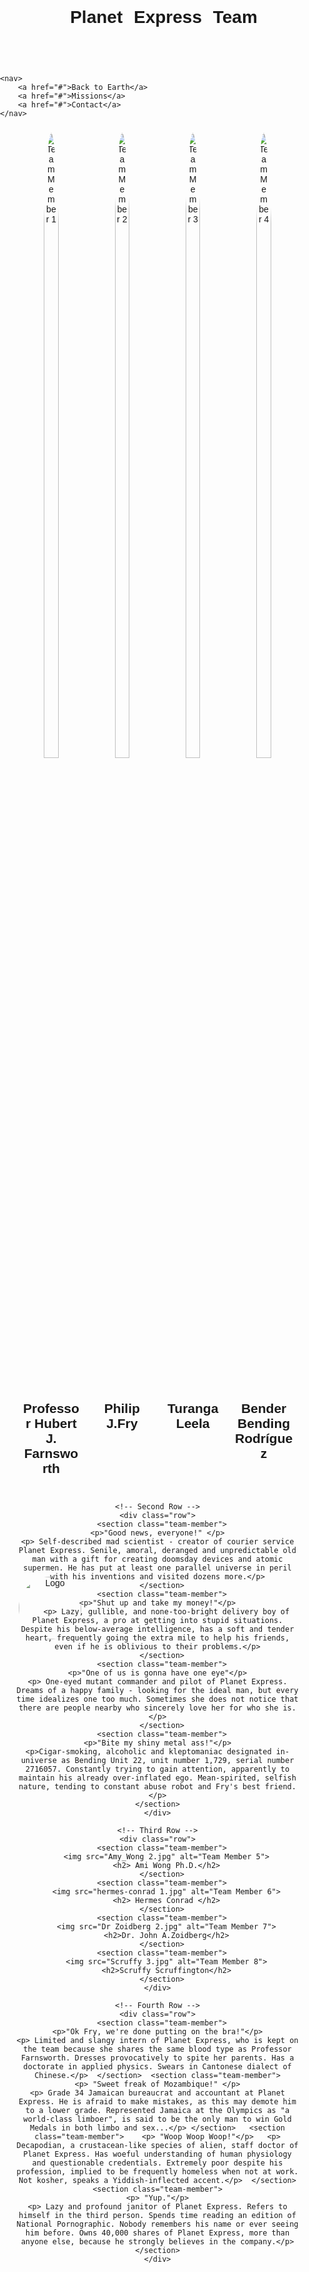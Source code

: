 <!DOCTYPE html>
<html lang="en">
<head>
  <meta charset="UTF-8">
  <meta name="viewport" content="width=device-width, initial-scale=1.0">
  <title> Our Team </title>
  <style>
    body {
      	font-family: Calibri, sans-serif; 
        margin: 0;
        padding: 0;
    }

    header {
            background-color: #0FB784;
            color: #fff;
            text-align: center;
	    margin-top: 5px;
	    padding: 20px;
            position: relative;
    }

    #logo {
            position: absolute;
            left: 30px;
            top: 65%; 
            transform: translateY(-50%); 
            width: 100px;
            height: auto; 
            border-radius: 50%;
        }

    h1 {
            margin-right: -20px; 
            display: inline-block; 
            word-spacing: 10px; 
        }

    .team-member {
	    box-sizing: border-box;
	    padding: 10px;
            min-height: 100px;
            width: 25%;
            float: left;
        }

    .team-member img {
            width: 50%; 
            height: auto;
            border-radius: 50%;
	   }
  
     nav {
            background-color: #108769;
            color: #fff;
            text-align: center;
            padding: 10px;
            position: fixed;
            width: 100%;
            top: 0;
        }

      nav a {
            color: #fff;
            text-decoration: none;
            margin: 0 20px;
        }



      .row { overflow: hidden; }

    /* Set the container width */
     .container {
      	    width: 90%; /* Adjust as needed */
            margin: auto; /* Center the container */
            text-align: center
        }

    /* Clear the float to ensure proper wrapping */    
    .row::after {
            content: "";
            display: table;
            clear: both;
        }
  </style>
</head>
<body>
   <header>
        <img id="logo" src="planet express.png" alt="Logo">
        <h1>Planet Express Team</h1>
    </header>

    <nav>
        <a href="#">Back to Earth</a>
        <a href="#">Missions</a>
        <a href="#">Contact</a>
    </nav>


  <div class="container">
    <!-- First Row -->
    <div class="row">
      <section class="team-member">
        <img src="professor_farnsworth 4.jpg" alt="Team Member 1">
        <h2> Professor Hubert J. Farnsworth</h2>
      </section>
      <section class="team-member">
        <img src="Fry.jfif" alt="Team Member 2">
        <h2>Philip J.Fry </h2>
      </section>
      <section class="team-member">
        <img src="turanga-leela 1.png" alt="Team Member 3">
        <h2>Turanga Leela</h2>
      </section>
      <section class="team-member">
        <img src="bender 2.jpg" alt="Team Member 4">
        <h2>Bender Bending Rodríguez</h2>
      </section>
    </div>

    <!-- Second Row -->
    <div class="row">
      <section class="team-member">
	<p>"Good news, everyone!" </p>
	<p> Self-described mad scientist - creator of courier service Planet Express. Senile, amoral, deranged and unpredictable old man with a gift for creating doomsday devices and atomic supermen. He has put at least one parallel universe in peril with his inventions and visited dozens more.</p>
      </section>
      <section class="team-member">
	<p>"Shut up and take my money!"</p>
        <p> Lazy, gullible, and none-too-bright delivery boy of Planet Express, a pro at getting into stupid situations. Despite his below-average intelligence, has a soft and tender heart, frequently going the extra mile to help his friends, even if he is oblivious to their problems.</p>
      </section>
      <section class="team-member">
	<p>"One of us is gonna have one eye"</p>
	<p> One-eyed mutant commander and pilot of Planet Express. Dreams of a happy family - looking for the ideal man, but every time idealizes one too much. Sometimes she does not notice that there are people nearby who sincerely love her for who she is.</p>
      </section>
      <section class="team-member">
	<p>"Bite my shiny metal ass!"</p>
	<p>Cigar-smoking, alcoholic and kleptomaniac designated in-universe as Bending Unit 22, unit number 1,729, serial number 2716057. Сonstantly trying to gain attention, apparently to maintain his already over-inflated ego. Mean-spirited, selfish nature, tending to constant abuse robot and Fry's best friend.</p>
    </section>
    </div>

    <!-- Third Row -->
    <div class="row">
      <section class="team-member">
        <img src="Amy_Wong 2.jpg" alt="Team Member 5">
        <h2> Ami Wong Ph.D.</h2>
      </section>
      <section class="team-member">
        <img src="hermes-conrad 1.jpg" alt="Team Member 6">
        <h2> Hermes Conrad </h2>
      </section>
      <section class="team-member">
        <img src="Dr Zoidberg 2.jpg" alt="Team Member 7">
        <h2>Dr. John A.Zoidberg</h2>
      </section>
      <section class="team-member">
        <img src="Scruffy 3.jpg" alt="Team Member 8">
        <h2>Scruffy Scruffington</h2>
      </section>
    </div>

    <!-- Fourth Row -->
    <div class="row">
      <section class="team-member">
 	<p>"Ok Fry, we're done putting on the bra!"</p>
	<p> Limited and slangy intern of Planet Express, who is kept on the team because she shares the same blood type as Professor Farnsworth. Dresses provocatively to spite her parents. Has a doctorate in applied physics. Swears in Cantonese dialect of Chinese.</p>  </section>  <section class="team-member">
 	<p> "Sweet freak of Mozambique!" </p>
	<p> Grade 34 Jamaican bureaucrat and accountant at Planet Express. He is afraid to make mistakes, as this may demote him to a lower grade. Represented Jamaica at the Olympics as "a world-class limboer", is said to be the only man to win Gold Medals in both limbo and sex...</p> </section>   <section class="team-member">	<p> "Woop Woop Woop!"</p>	<p> Decapodian, a crustacean-like species of alien, staff doctor of Planet Express. Has woeful understanding of human physiology and questionable credentials. Extremely poor despite his profession, implied to be frequently homeless when not at work. Not kosher, speaks a Yiddish-inflected accent.</p>  </section> <section class="team-member">
	<p> "Yup."</p>
	<p> Lazy and profound janitor of Planet Express. Refers to himself in the third person. Spends time reading an edition of National Pornographic. Nobody remembers his name or ever seeing him before. Owns 40,000 shares of Planet Express, more than anyone else, because he strongly believes in the company.</p>  </section>
    </div>
  </div>
</body>
</html>
